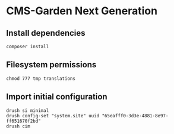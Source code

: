 # CMS-Garden Next Generation

## Install dependencies

    composer install

## Filesystem permissions

    chmod 777 tmp translations

## Import initial configuration

    drush si minimal
    drush config-set "system.site" uuid "65eafff0-3d3e-4881-8e97-ff651670f2bd"
    drush cim
